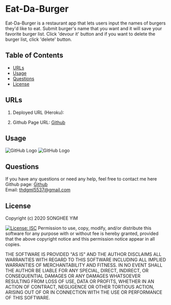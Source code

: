 # Eat-Da-Burger
Eat-Da-Burger is a restaurant app that lets users input the names of burgers they'd like to eat. Submit burger's name that you want and it will save your favorite burger list. Click 'devour it' button and if you want to delete the burger list, click 'delete' button. 

## Table of Contents
* [URLs](#URLs)
* [Usage](#usage)
* [Questions](#questions)
* [License](#license)


## URLs
1. Deployed URL (Heroku):

2. Github Page URL: 
[Github](https://github.com/Songhee95/Eat-Da-Burger)

## Usage
![GitHub Logo](./images/1.PNG)
![GitHub Logo](./images/2.PNG)

## Questions
If you have any questions or need any help, feel free to contact me here <br>
Github page: [Github](https://github.com/songhee95/) <br>
Email: thdgml5537@gmail.com


## License
Copyright (c) 2020 SONGHEE YIM


[![License: ISC](https://img.shields.io/badge/License-ISC-blue.svg)](https://opensource.org/licenses/ISC)
Permission to use, copy, modify, and/or distribute this software for any
purpose with or without fee is hereby granted, provided that the above
copyright notice and this permission notice appear in all copies.

THE SOFTWARE IS PROVIDED "AS IS" AND THE AUTHOR DISCLAIMS ALL WARRANTIES
WITH REGARD TO THIS SOFTWARE INCLUDING ALL IMPLIED WARRANTIES OF
MERCHANTABILITY AND FITNESS. IN NO EVENT SHALL THE AUTHOR BE LIABLE FOR
ANY SPECIAL, DIRECT, INDIRECT, OR CONSEQUENTIAL DAMAGES OR ANY DAMAGES
WHATSOEVER RESULTING FROM LOSS OF USE, DATA OR PROFITS, WHETHER IN AN
ACTION OF CONTRACT, NEGLIGENCE OR OTHER TORTIOUS ACTION, ARISING OUT OF
OR IN CONNECTION WITH THE USE OR PERFORMANCE OF THIS SOFTWARE.
